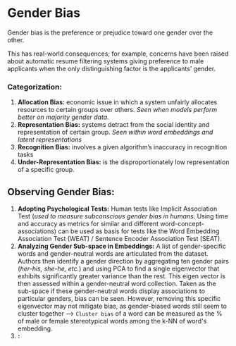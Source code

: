 # Gender Bias

Gender bias is the preference or prejudice toward one gender over the other. 

This has real-world consequences; for example, concerns have been raised about automatic resume filtering systems giving preference to male applicants when the only distinguishing factor is the applicants’ gender.

### Categorization:

1. **Allocation Bias:**  economic issue in which a system unfairly allocates resources to certain groups over others. _Seen when models perform better on majority gender data._
2. **Representation Bias:** systems detract from the social identity and representation of certain group. _Seen within word embeddings and latent representations_
3. **Recognition Bias:** involves a given algorithm’s inaccuracy in recognition tasks
4. **Under-Representation Bias:** is the disproportionately low representation of a specific group.

## Observing Gender Bias:

1. **Adopting Psychological Tests:** Human tests like Implicit Association Test (_used to measure subconscious gender bias in humans_. Using time and accuracy as metrics for similar and different word-concept-associations) can be used as basis for tests like the Word Embedding Association Test (WEAT) /  Sentence Encoder Association
Test (SEAT).
2. **Analyzing Gender Sub-space in Embeddings:** A list of gender-specific words and gender-neutral words are articulated from the dataset. Authors then identify a gender direction by aggregating ten gender pairs (_her-his, she-he, etc._) and using PCA to find a single eigenvector that exhibits significantly greater variance than the rest. This eigen vector is then assessed within a gender-neutral word collection. Taken as the sub-space if these gender-neutral words display associations to particular genders, bias can be seen. However, removing this specific eigenvector may not mitigate bias, as gender-biased words still seem to cluster together --> `Cluster bias` of a word can be measured as the % of male or female stereotypical words among the k-NN of word's embedding.
3. **:**

